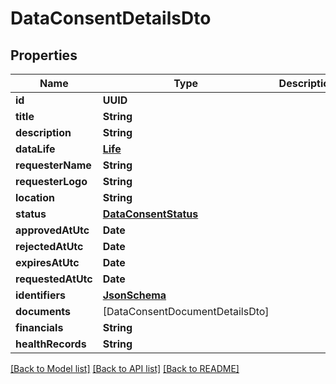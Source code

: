 # DataConsentDetailsDto

## Properties
Name | Type | Description | Notes
------------ | ------------- | ------------- | -------------
**id** | **UUID** |  | 
**title** | **String** |  | [optional] 
**description** | **String** |  | [optional] 
**dataLife** | [**Life**](Life.md) |  | [optional] 
**requesterName** | **String** |  | [optional] 
**requesterLogo** | **String** |  | [optional] 
**location** | **String** |  | [optional] 
**status** | [**DataConsentStatus**](DataConsentStatus.md) |  | [optional] 
**approvedAtUtc** | **Date** |  | [optional] 
**rejectedAtUtc** | **Date** |  | [optional] 
**expiresAtUtc** | **Date** |  | [optional] 
**requestedAtUtc** | **Date** |  | [optional] 
**identifiers** | [**JsonSchema**](JsonSchema.md) |  | [optional] 
**documents** | [DataConsentDocumentDetailsDto] |  | [optional] 
**financials** | **String** |  | [optional] 
**healthRecords** | **String** |  | [optional] 

[[Back to Model list]](../README.md#documentation-for-models) [[Back to API list]](../README.md#documentation-for-api-endpoints) [[Back to README]](../README.md)


